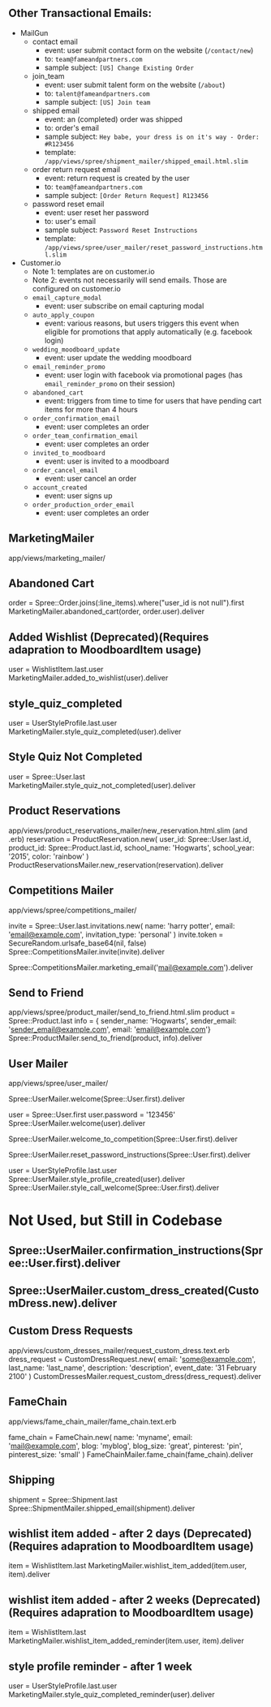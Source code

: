 ## Other Transactional Emails:

- MailGun
  - contact email
    - event: user submit contact form on the website (`/contact/new`)
    - to: `team@fameandpartners.com`
    - sample subject: `[US] Change Existing Order`
  - join_team
      - event: user submit talent form on the website (`/about`)
      - to: `talent@fameandpartners.com`
      - sample subject: `[US] Join team`
  - shipped email
    - event: an (completed) order was shipped
    - to: order's email
    - sample subject: `Hey babe, your dress is on it's way - Order: #R123456`
    - template: `/app/views/spree/shipment_mailer/shipped_email.html.slim`
  - order return request email
    - event: return request is created by the user
    - to: `team@fameandpartners.com`
    - sample subject: `[Order Return Request] R123456`
  - password reset email
    - event: user reset her password
    - to: user's email
    - sample subject: `Password Reset Instructions`
    - template: `/app/views/spree/user_mailer/reset_password_instructions.html.slim`
- Customer.io
  - Note 1: templates are on customer.io
  - Note 2: events not necessarily will send emails. Those are configured on customer.io
  - `email_capture_modal`
    - event: user subscribe on email capturing modal
  - `auto_apply_coupon`
    - event: various reasons, but users triggers this event when eligible for promotions that apply automatically (e.g. facebook login)
  - `wedding_moodboard_update`
    - event: user update the wedding moodboard
  - `email_reminder_promo`
    - event: user login with facebook via promotional pages (has `email_reminder_promo` on their session)
  - `abandoned_cart`
    - event: triggers from time to time for users that have pending cart items for more than 4 hours
  - `order_confirmation_email`
    - event: user completes an order
  - `order_team_confirmation_email`
    - event: user completes an order
  - `invited_to_moodboard`
    - event: user is invited to a moodboard
  - `order_cancel_email`
    - event: user cancel an order
  - `account_created`
    - event: user signs up
  - `order_production_order_email`
    - event: user completes an order

## MarketingMailer

app/views/marketing_mailer/

## Abandoned Cart

order = Spree::Order.joins(:line_items).where("user_id is not null").first
MarketingMailer.abandoned_cart(order, order.user).deliver

## Added Wishlist (Deprecated)(Requires adapration to MoodboardItem usage)

user = WishlistItem.last.user
MarketingMailer.added_to_wishlist(user).deliver

## style_quiz_completed

user = UserStyleProfile.last.user
MarketingMailer.style_quiz_completed(user).deliver

## Style Quiz Not Completed

user = Spree::User.last
MarketingMailer.style_quiz_not_completed(user).deliver


## Product Reservations

app/views/product_reservations_mailer/new_reservation.html.slim (and .erb)
reservation = ProductReservation.new(
  user_id: Spree::User.last.id,
  product_id: Spree::Product.last.id,
  school_name: 'Hogwarts',
  school_year: '2015',
  color: 'rainbow'
)
ProductReservationsMailer.new_reservation(reservation).deliver


## Competitions Mailer
app/views/spree/competitions_mailer/

invite = Spree::User.last.invitations.new(
  name: 'harry potter',
  email: 'email@example.com',
  invitation_type: 'personal'
)
invite.token = SecureRandom.urlsafe_base64(nil, false)
Spree::CompetitionsMailer.invite(invite).deliver

Spree::CompetitionsMailer.marketing_email('mail@example.com').deliver


## Send to Friend
app/views/spree/product_mailer/send_to_friend.html.slim
product = Spree::Product.last
info = { sender_name: 'Hogwarts', sender_email: 'sender_email@example.com', email: 'email@example.com'}
Spree::ProductMailer.send_to_friend(product, info).deliver


## User Mailer

app/views/spree/user_mailer/

Spree::UserMailer.welcome(Spree::User.first).deliver

user = Spree::User.first
user.password = '123456'
Spree::UserMailer.welcome(user).deliver

Spree::UserMailer.welcome_to_competition(Spree::User.first).deliver

Spree::UserMailer.reset_password_instructions(Spree::User.first).deliver

user = UserStyleProfile.last.user
Spree::UserMailer.style_profile_created(user).deliver
Spree::UserMailer.style_call_welcome(Spree::User.first).deliver



# Not Used, but Still in Codebase

## Spree::UserMailer.confirmation_instructions(Spree::User.first).deliver

## Spree::UserMailer.custom_dress_created(CustomDress.new).deliver

## Custom Dress Requests

app/views/custom_dresses_mailer/request_custom_dress.text.erb
dress_request = CustomDressRequest.new(
  email: 'some@example.com',
  last_name: 'last_name',
  description: 'description',
  event_date: '31 February 2100'
)
CustomDressesMailer.request_custom_dress(dress_request).deliver

## FameChain

app/views/fame_chain_mailer/fame_chain.text.erb

fame_chain = FameChain.new(
  name: 'myname',
  email: 'mail@example.com',
  blog: 'myblog',
  blog_size: 'great',
  pinterest: 'pin',
  pinterest_size: 'small'
)
FameChainMailer.fame_chain(fame_chain).deliver

## Shipping

shipment = Spree::Shipment.last
Spree::ShipmentMailer.shipped_email(shipment).deliver


## wishlist item added - after 2 days (Deprecated)(Requires adapration to MoodboardItem usage) 
item = WishlistItem.last
MarketingMailer.wishlist_item_added(item.user, item).deliver

## wishlist item added - after 2 weeks (Deprecated)(Requires adapration to MoodboardItem usage)
item = WishlistItem.last
MarketingMailer.wishlist_item_added_reminder(item.user, item).deliver

## style profile reminder - after 1 week
user = UserStyleProfile.last.user
MarketingMailer.style_quiz_completed_reminder(user).deliver
